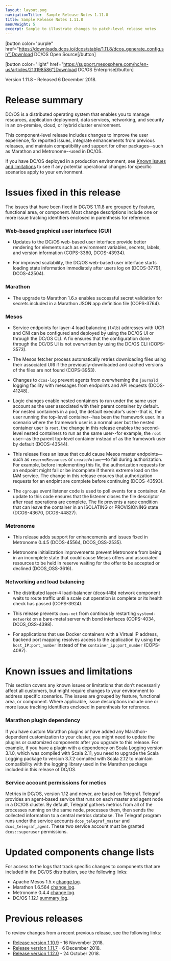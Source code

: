 ```yaml
---
layout: layout.pug
navigationTitle:  Sample Release Notes 1.11.8
title: Sample Release Notes 1.11.8
menuWeight: 5
excerpt: Sample to illustrate changes to patch-level release notes
---
```


[button color="purple" href="https://downloads.dcos.io/dcos/stable/1.11.8/dcos_generate_config.sh"]Download DC/OS Open Source[/button]

[button color="light" href="https://support.mesosphere.com/hc/en-us/articles/213198586"]Download DC/OS Enterprise[/button]

Version 1.11.8 - Released 6 December 2018. 

# Release summary
DC/OS is a distributed operating system that enables you to manage resources, application deployment, data services, networking, and security in an on-premise, cloud, or hybrid cluster environment. 

This component-level release includes changes to improve the user experience, fix reported issues, integrate enhancements from previous releases, and maintain compatibility and support for other packages--such as Marathon and Metronome--used in DC/OS.

If you have DC/OS deployed in a production environment, see [Known issues and limitations](#known-issues) to see if any potential operational changes for specific scenarios apply to your environment.

# Issues fixed in this release
The issues that have been fixed in DC/OS 1.11.8 are grouped by feature, functional area, or component. Most change descriptions include one or more issue tracking identifiers enclosed in parenthesis for reference.

### Web-based graphical user interface (GUI)
- Updates to the DC/OS web-based user interface provide better rendering for elements such as environment variables, secrets, labels, and version information (COPS-3360, DCOS-43934). 

- For improved scalability, the DC/OS web-based user interface starts loading state information immediately after users log on (DCOS-37791, DCOS-42504).

### Marathon
- The upgrade to Marathon 1.6.x enables successful secret validation for secrets included in a Marathon JSON app definition file (COPS-3764).

### Mesos
- Service endpoints for layer-4 load balancing (`l4lb`) addresses with UCR and CNI can be configured and deployed by using the DC/OS UI or through the DC/OS CLI. A fix ensures that the configuration done through the DC/OS UI is not overwritten by using the DC/OS CLI (COPS-3573).

- The Mesos fetcher process automatically retries downloading files using their associated URI if the previously-downloaded and cached versions of the files are not found (COPS-3953).

- Changes to `dcos-log` prevent agents from overwheming the `journald ` logging facility with messages from endpoints and API requests (DCOS-41248).

- Logic changes enable nested containers to run under the same user account as the user associated with their parent container by default. For nested containers in a pod, the default executor’s user--that is, the user running the top-level container--has been the framework user. In a scenario where the framework user is a normal user but the nested container user is `root`, the change in this release enables the second-level nested containers to run as the same user--for example, the `root` user--as the parent top-level container instead of as the framework user by default (DCOS-43544).

- This release fixes an issue that could cause Mesos master endpoints—such as `reserveResources` or `createVolume`—to fail during authorization. For example, before implementing this fix, the authorization requests for an endpoint might fail or be incomplete if there’s extreme load on the IAM service. The change in this release ensures that authorization requests for an endpint are complete before continuing (DCOS-43593).

- The `cgroups` event listener code is used to poll events for a container. An update to this code ensures that the listener closes the file descriptor after read operations are complete. The fix prevents a race condition that can leave the container in an ISOLATING or PROVISIONING state (DCOS-43670, DCOS-44827).

### Metronome
- This release adds support for enhancements and issues fixed in Metronome 0.4.5 (DCOS-45564, DCOS_OSS-2535).

- Metronome initialization improvements prevent Metronome from being in an incomplete state that could cause Mesos offers and associated resources to be held in reserve waiting for the offer to be accepted or declined (DCOS_OSS-3616).

### Networking and load balancing
- The distributed layer-4 load-balancer (dcos-l4lb) network component waits to route traffic until a scale out operation is complete or its health check has passed (COPS-3924).

- This release prevents `dcos-net` from continously restarting `systemd-networkd` on a bare-metal server with bond interfaces (COPS-4034, DCOS_OSS-4398).

- For applications that use Docker containers with a Virtual IP address, backend port mapping resolves access to the application by using the `host_IP:port_number` instead of the `container_ip:port_number` (COPS-4087).

# Known issues and limitations
This section covers any known issues or limitations that don’t necessarily affect all customers, but might require changes to your environment to address specific scenarios. The issues are grouped by feature, functional area, or component. Where applicable, issue descriptions include one or more issue tracking identifiers enclosed in parenthesis for reference.

### Marathon plugin dependency
If you have custom Marathon plugins or have added any Marathon-dependent customization to your cluster, you might need to update the plugins or customized components after you upgrade to this release. For example, if you have a plugin with a dependency on Scala Logging version 3.1.0, which was compiled with Scala 2.11, you need to upgrade the Scala Logging package to version 3.7.2 compiled with Scala 2.12 to maintain compatibility with the logging library used in the Marathon package included in this release of DC/OS.

### Service account permissions for metics
Metrics in DC/OS, version 1.12 and newer, are based on Telegraf. Telegraf provides an agent-based service that runs on each master and agent node in a DC/OS cluster. By default, Telegraf gathers metrics from all of the processes running on the same node, processes them, then sends the collected information to a central metrics database. The  Telegraf program runs under the service accounts `dcos_telegraf_master` and `dcos_telegraf_agent`. These two service account must be granted `dcos::superuser` permissions.

# Updated components change lists
For access to the logs that track specific changes to components that are included in the DC/OS distribution, see the following links:
- Apache Mesos 1.5.x [change log](https://github.com/apache/mesos/blob/b97f0ba29d40a279dec00ffe51512e3b5a146049/CHANGELOG).
- Marathon 1.6.564 [change log](https://github.com/mesosphere/marathon/blob/48bfd6000c544df5ae03de04b42b019d5e9dbd4b/changelog.md).
- Metronome 0.4.4 [change log](https://github.com/dcos/metronome/blob/22945457c7cb10cb14d575ceeb137edd8158ba3c/changelog.md).
- DC/OS 1.12.1 [summary log](https://docs.mesosphere.com/1.11/release-notes/1.11.8/).

# Previous releases
To review changes from a recent previous release, see the following links:
- [Release version 1.10.9](https://docs.mesosphere.com/1.10/release-notes/1.10.9/) - 16 November 2018.
- [Release version 1.11.7](https://docs.mesosphere.com/1.11/release-notes/1.11.7/) - 6 December 2018.
- [Release version 1.12.0](https://docs.mesosphere.com/1.12/release-notes/1.12.0/) - 24 October 2018.
